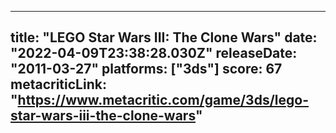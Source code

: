 
---
title: "LEGO Star Wars III: The Clone Wars"
date: "2022-04-09T23:38:28.030Z"
releaseDate: "2011-03-27"
platforms: ["3ds"]
score: 67
metacriticLink: "https://www.metacritic.com/game/3ds/lego-star-wars-iii-the-clone-wars"
---
